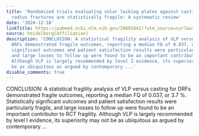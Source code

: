 ```yaml
---
title: 'Randomized trials evaluating volar locking plates against casting of distal
  radius fractures are statistically fragile: A systematic review'
date: '2024-12-18'
linkTitle: https://pubmed.ncbi.nlm.nih.gov/39691642/?utm_source=curl&utm_medium=rss&utm_campaign=pubmed-2&utm_content=1FakS-2QOkCT8HsMOQP1bCRQ4YzyumYOmxmF0moLsQ3dFB1E9V&fc=20220326224207&ff=20241218172038&v=2.18.0.post9+e462414
source: heidelberg[Affiliation]
description: 'CONCLUSION: A statistical fragility analysis of VLP versus casting for
  DRFs demonstrated fragile outcomes, reporting a median FQ of 0.037, or 3.7 %. Statistically
  significant outcomes and patient satisfaction results were particularly fragile,
  and large losses to follow up were found to be an important contributor to RCT fragility.
  Although VLP is largely recommended by level I evidence, its superiority may not
  be as ubiquitous as argued by contemporary ...'
disable_comments: true
---
```

CONCLUSION: A statistical fragility analysis of VLP versus casting for DRFs demonstrated fragile outcomes, reporting a median FQ of 0.037, or 3.7 %. Statistically significant outcomes and patient satisfaction results were particularly fragile, and large losses to follow up were found to be an important contributor to RCT fragility. Although VLP is largely recommended by level I evidence, its superiority may not be as ubiquitous as argued by contemporary ...